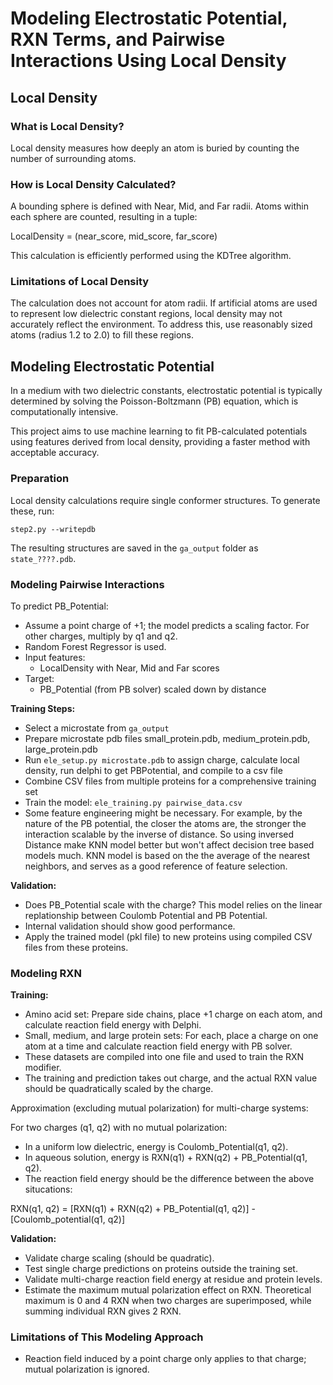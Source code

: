 # Modeling Electrostatic Potential, RXN Terms, and Pairwise Interactions Using Local Density

## Local Density

### What is Local Density?
Local density measures how deeply an atom is buried by counting the number of surrounding atoms.

### How is Local Density Calculated?
A bounding sphere is defined with Near, Mid, and Far radii. Atoms within each sphere are counted, resulting in a tuple:

LocalDensity = (near_score, mid_score, far_score)

This calculation is efficiently performed using the KDTree algorithm.

### Limitations of Local Density
The calculation does not account for atom radii. If artificial atoms are used to represent low dielectric constant regions, local density may not accurately reflect the environment. To address this, use reasonably sized atoms (radius 1.2 to 2.0) to fill these regions.

## Modeling Electrostatic Potential

In a medium with two dielectric constants, electrostatic potential is typically determined by solving the Poisson-Boltzmann (PB) equation, which is computationally intensive.

This project aims to use machine learning to fit PB-calculated potentials using features derived from local density, providing a faster method with acceptable accuracy.

### Preparation
Local density calculations require single conformer structures. To generate these, run:
```
step2.py --writepdb
```
The resulting structures are saved in the `ga_output` folder as `state_????.pdb`.

### Modeling Pairwise Interactions

To predict PB_Potential:
- Assume a point charge of +1; the model predicts a scaling factor. For other charges, multiply by q1 and q2.
- Random Forest Regressor is used.
- Input features:
    - LocalDensity with Near, Mid and Far scores
- Target:
    - PB_Potential (from PB solver) scaled down by distance

**Training Steps:**
- Select a microstate from `ga_output`
- Prepare microstate pdb files small_protein.pdb, medium_protein.pdb, large_protein.pdb
- Run `ele_setup.py microstate.pdb` to assign charge, calculate local density, run delphi to get PBPotential, and compile to a csv file
- Combine CSV files from multiple proteins for a comprehensive training set
- Train the model: `ele_training.py pairwise_data.csv`
- Some feature engineering might be necessary. For example, by the nature of the PB potential, the closer the atoms are, the stronger the interaction scalable by the inverse of distance. So using inversed Distance make KNN model better but won't affect decision tree based models much. KNN model is based on the the average of the nearest neighbors, and serves as a good reference of feature selection.

**Validation:**
- Does PB_Potential scale with the charge? This model relies on the linear replationship between Coulomb Potential and PB Potential.
- Internal validation should show good performance.
- Apply the trained model (pkl file) to new proteins using compiled CSV files from these proteins.

### Modeling RXN

**Training:**
- Amino acid set: Prepare side chains, place +1 charge on each atom, and calculate reaction field energy with Delphi.
- Small, medium, and large protein sets: For each, place a charge on one atom at a time and calculate reaction field energy with PB solver.
- These datasets are compiled into one file and used to train the RXN modifier. 
- The training and prediction takes out charge, and the actual RXN value should be quadratically scaled by the charge.

Approximation (excluding mutual polarization) for multi-charge systems:

For two charges (q1, q2) with no mutual polarization:
- In a uniform low dielectric, energy is Coulomb_Potential(q1, q2).
- In aqueous solution, energy is RXN(q1) + RXN(q2) + PB_Potential(q1, q2).
- The reaction field energy should be the difference between the above situcations:

RXN(q1, q2) = [RXN(q1) + RXN(q2) + PB_Potential(q1, q2)] - [Coulomb_potential(q1, q2)]

**Validation:**
- Validate charge scaling (should be quadratic).
- Test single charge predictions on proteins outside the training set.
- Validate multi-charge reaction field energy at residue and protein levels.
- Estimate the maximum mutual polarization effect on RXN. Theoretical maximum is 0 and 4 RXN when two charges are superimposed, while summing individual RXN gives 2 RXN.

### Limitations of This Modeling Approach
- Reaction field induced by a point charge only applies to that charge; mutual polarization is ignored.

